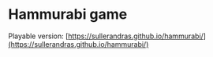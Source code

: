Hammurabi game
==============

Playable version: [https://sullerandras.github.io/hammurabi/](https://sullerandras.github.io/hammurabi/)